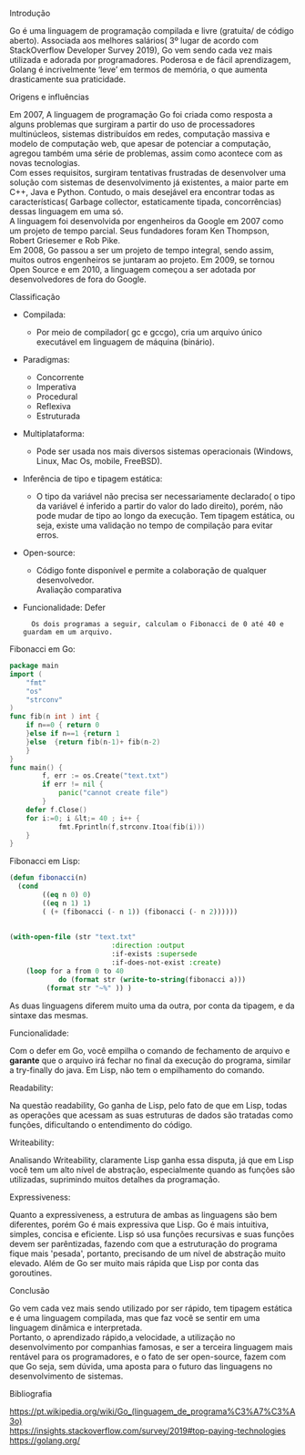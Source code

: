 ﻿Introdução  
  
  
Go é uma linguagem de programação compilada e livre (gratuita/ de código aberto). Associada aos melhores salários( 3º lugar de acordo com StackOverflow Developer Survey 2019), Go vem sendo cada vez mais utilizada e adorada por programadores. Poderosa e de fácil aprendizagem, Golang é incrivelmente ‘leve’ em termos de memória, o que aumenta drasticamente sua praticidade.  
  
  
Origens e influências  
   
Em 2007, A linguagem de programação Go foi criada como resposta a alguns problemas que surgiram a partir do uso de processadores multinúcleos, sistemas distribuídos em redes, computação massiva e modelo de computação web, que apesar de potenciar a computação, agregou também uma série de problemas, assim como acontece com as novas tecnologias.  
Com esses requisitos, surgiram tentativas frustradas de desenvolver uma solução com sistemas de desenvolvimento já existentes, a maior parte em C++, Java e Python. Contudo, o mais desejável era encontrar todas as características( Garbage collector, estaticamente tipada, concorrências)  dessas linguagem em uma só.   
A linguagem foi desenvolvida por engenheiros da Google em 2007 como um projeto de tempo parcial. Seus fundadores foram Ken Thompson, Robert Griesemer e Rob Pike.  
Em 2008, Go passou a ser um projeto de tempo integral, sendo assim, muitos outros engenheiros se juntaram ao projeto. Em 2009, se tornou Open Source e em 2010, a linguagem começou a ser adotada por desenvolvedores de fora do Google.  
  
  
Classificação  
  
  
* Compilada:  
   * Por meio de compilador( gc e gccgo), cria um arquivo único executável em linguagem de máquina (binário).   
* Paradigmas:  
   * Concorrente  
   * Imperativa  
   * Procedural  
   * Reflexiva  
   * Estruturada  
  
  
* Multiplataforma:   
   * Pode ser usada nos mais diversos sistemas operacionais (Windows, Linux, Mac Os, mobile, FreeBSD).  
* Inferência de tipo e tipagem estática:   
   * O tipo da variável não precisa ser necessariamente declarado( o tipo da variável é inferido a partir do valor do lado direito), porém, não pode mudar de tipo ao longo da execução.  Tem tipagem estática, ou seja, existe uma validação no tempo de compilação para evitar erros.  
  
  
* Open-source:   
   * Código fonte disponível e permite a colaboração de qualquer desenvolvedor.  
Avaliação comparativa    
* Funcionalidade: Defer 
  
        Os dois programas a seguir, calculam o Fibonacci de 0 até 40 e guardam em um arquivo.  


Fibonacci em Go:  
  
```go  
package main  
import (    
    "fmt"  
    "os"  
    "strconv"  
)  
func fib(n int ) int {  
    if n==0 { return 0  
    }else if n==1 {return 1  
    }else  {return fib(n-1)+ fib(n-2)  
    }  
}  
func main() {  
        f, err := os.Create("text.txt")  
        if err != nil {  
            panic("cannot create file")  
        }  
    defer f.Close()  
    for i:=0; i &lt;= 40 ; i++ {  
            fmt.Fprintln(f,strconv.Itoa(fib(i)))  
    }  
}  
```  
Fibonacci em Lisp:  
  
``` lisp  
(defun fibonacci(n)  
  (cond  
        ((eq n 0) 0)  
        ((eq n 1) 1)  
        ( (+ (fibonacci (- n 1)) (fibonacci (- n 2))))))  
  
  
(with-open-file (str "text.txt"  
                         :direction :output  
                         :if-exists :supersede  
                         :if-does-not-exist :create)  
    (loop for a from 0 to 40      
            do (format str (write-to-string(fibonacci a)))  
         (format str "~%" )) )  
 ``` 
  
As duas linguagens diferem muito uma da outra, por conta da tipagem, e da sintaxe das mesmas.  

Funcionalidade:

Com o defer em Go, você empilha o comando de fechamento de arquivo e **garante** que o arquivo irá fechar no final da execução do programa, similar a try-finally do java. Em Lisp, não tem o empilhamento do comando.
  
  
Readability:  
  
  
Na questão readability, Go ganha de Lisp, pelo fato de que em Lisp, todas as operações que acessam as suas estruturas de dados são tratadas como funções, dificultando o entendimento do código.  
  
  
Writeability:  
  
  
Analisando Writeability, claramente Lisp ganha essa disputa, já que em Lisp você tem um alto nível de abstração, especialmente quando as funções são utilizadas, suprimindo muitos detalhes da programação.  
  
  
Expressiveness:  
  
  
Quanto a expressiveness, a estrutura de ambas as linguagens são bem diferentes, porém Go é mais expressiva que Lisp. Go é mais intuitiva, simples, concisa e eficiente. Lisp só usa funções recursivas e suas funções devem ser parêntizadas, fazendo com que a estruturação do programa fique mais 'pesada', portanto, precisando de um nível de abstração muito elevado. Além de Go ser muito mais rápida que Lisp por conta das goroutines.  
  
  
Conclusão   
  
  
Go vem cada vez mais sendo utilizado por ser rápido, tem tipagem estática e é uma linguagem compilada, mas que faz você se sentir em uma linguagem dinâmica e interpretada.   
Portanto, o aprendizado rápido,a  velocidade, a utilização no desenvolvimento por companhias famosas, e ser a terceira linguagem mais rentável para os programadores, e o fato de ser open-source,  fazem com que Go seja, sem dúvida, uma aposta para o futuro das linguagens no desenvolvimento de sistemas.  
  
  
Bibliografia  
  
  
https://pt.wikipedia.org/wiki/Go_(linguagem_de_programa%C3%A7%C3%A3o)  
https://insights.stackoverflow.com/survey/2019#top-paying-technologies  
https://golang.org/
